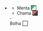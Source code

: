 <!-- _navbar.md -->
- <i class="mdi mdi-palette"></i>
  - <div style="display: flex; align-items: center; gap: 5px;">
      <span onClick="themeSelector('vue')">Menta</span>
      <div class="quadrado" style="
        width: 15px;
        height: 15px;
        background: linear-gradient(to bottom right, #42B983 50%, #FFFFFF 50%);
        border: 1px solid black;
      "></div>
    </div>
  - <div style="display: flex; align-items: center; gap: 5px;">
    <span onClick="themeSelector('dark-orange')">Chama</span>
    <div class="quadrado" style="
      width: 15px;
      height: 15px;
      background: linear-gradient(to bottom right, #EA6F5A 50%, #3F3F3F 50%);
      border: 1px solid black;
    "></div>
  </div>
  - <div style="display: flex; align-items: center; gap: 5px;">
    <span onClick="themeSelector('buble')">Bolha</span>
    <div class="quadrado" style="
      width: 15px;
      height: 15px;
      background: white;
      border: 1px solid black;
    "></div>
  </div>